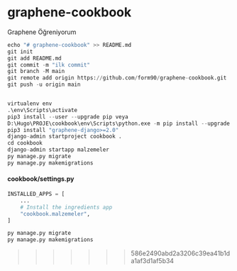 # graphene-cookbook
Graphene Öğreniyorum

```python
echo "# graphene-cookbook" >> README.md
git init
git add README.md
git commit -m "ilk commit"
git branch -M main
git remote add origin https://github.com/form90/graphene-cookbook.git
git push -u origin main


virtualenv env
.\env\Scripts\activate
pip3 install --user --upgrade pip veya
D:\Hugo\PROJE\cookbook\env\Scripts\python.exe -m pip install --upgrade pip
pip3 install "graphene-django>=2.0"
django-admin startproject cookbook .
cd cookbook
django-admin startapp malzemeler
py manage.py migrate
py manage.py makemigrations
```

#### cookbook/settings.py
```python
INSTALLED_APPS = [
    ...
    # Install the ingredients app
    "cookbook.malzemeler",
]

py manage.py migrate
py manage.py makemigrations

```
>>>>>>> 586e2490abd2a3206c39ea41b1da1af3d1af5b34
